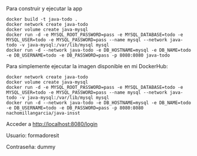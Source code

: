 
Para construir y ejecutar la app

```
docker build -t java-todo .
docker network create java-todo
docker volume create java-mysql
docker run -d -e MYSQL_ROOT_PASSWORD=pass -e MYSQL_DATABASE=todo -e MYSQL_USER=todo -e MYSQL_PASSWORD=pass --name mysql --network java-todo -v java-mysql:/var/lib/mysql mysql
docker run -d --network java-todo -e DB_HOSTNAME=mysql -e DB_NAME=todo -e DB_USERNAME=todo -e DB_PASSWORD=pass -p 8080:8080 java-todo
```

Para simplemente ejecutar la imagen disponible en mi DockerHub:

```
docker network create java-todo
docker volume create java-mysql
docker run -d -e MYSQL_ROOT_PASSWORD=pass -e MYSQL_DATABASE=todo -e MYSQL_USER=todo -e MYSQL_PASSWORD=pass --name mysql --network java-todo -v java-mysql:/var/lib/mysql mysql
docker run -d --network java-todo -e DB_HOSTNAME=mysql -e DB_NAME=todo -e DB_USERNAME=todo -e DB_PASSWORD=pass -p 8080:8080 nachomillangarcia/java-insst
```

Acceder a [http://localhost:8080/login](http://localhost:8080/login)

Usuario: formadoresit

Contraseña: dummy

